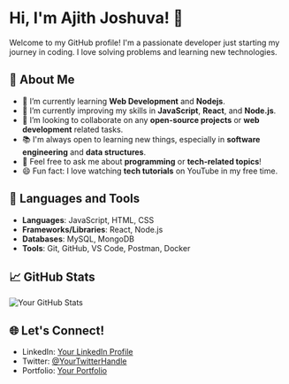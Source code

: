 # Hi, I'm Ajith Joshuva! 👋

Welcome to my GitHub profile! I'm a passionate developer just starting my journey in coding. I love solving problems and learning new technologies.

## 🚀 About Me

- 🔭 I’m currently learning **Web Development** and **Nodejs**.
- 🌱 I’m currently improving my skills in **JavaScript**, **React**, and **Node.js**.
- 🤔 I’m looking to collaborate on any **open-source projects** or **web development** related tasks.
- 📚 I'm always open to learning new things, especially in **software engineering** and **data structures**.
- 💬 Feel free to ask me about **programming** or **tech-related topics**!
- 😄 Fun fact: I love watching **tech tutorials** on YouTube in my free time.

## 🔧 Languages and Tools

- **Languages**: JavaScript, HTML, CSS
- **Frameworks/Libraries**: React, Node.js
- **Databases**: MySQL, MongoDB
- **Tools**: Git, GitHub, VS Code, Postman, Docker

## 📈 GitHub Stats

![Your GitHub Stats](https://github-readme-stats.vercel.app/api?username=ajithjoshuva&show_icons=true&hide_title=true&count_private=true&theme=radical)

## 🌐 Let's Connect!

- LinkedIn: [Your LinkedIn Profile](https://www.linkedin.com/in/ajithjoshuva/)
- Twitter: [@YourTwitterHandle](https://twitter.com/yourhandle)
- Portfolio: [Your Portfolio](https://your-portfolio.com)
